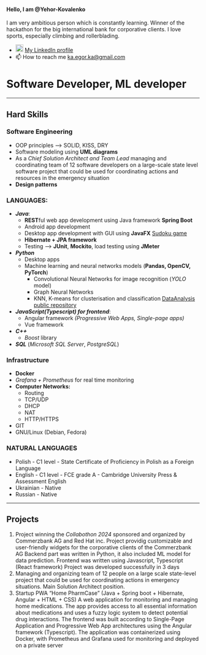 #### Hello, I am @Yehor-Kovalenko
I am very ambitious person which is constantly learning. 
Winner of the hackathon for the big international bank for corporative clients.
I love sports, especially climbing and rollerblading.
- [<img src="https://upload.wikimedia.org/wikipedia/commons/c/ca/LinkedIn_logo_initials.png" alt="LinkedIn" width="20"/>]([https://www.linkedin.com/in/yourprofile](https://www.linkedin.com/in/yehor-kovalenko-3b02372b7/)) [My LinkedIn profile](https://www.linkedin.com/in/yehor-kovalenko-3b02372b7/)
- 📫 How to reach me ka.egor.ka@gmail.com
# Software Developer, ML developer
---
## Hard Skills
### Software Engineering
  - OOP principles --> SOLID, KISS, DRY
  - Software modeling using **UML diagrams**
  - As a *Chief Solution Architect and Team Lead* managing and coordinating team of 12 software developers on a large-scale state level software project that could be used for coordinating actions and resources in the emergency situation
  - **Design patterns** 
### LANGUAGES:
- _**Java**_:
  - **REST**ful web app development using Java framework **Spring Boot**
  - Android app development
  - Desktop app development with GUI using **JavaFX** [Sudoku game](https://github.com/Yehor-Kovalenko/Sudoku)
  - **Hibernate + JPA framework**
  - Testing --> **JUnit**, **Mockito**, load testing using **JMeter**
- **_Python_**
    - Desktop apps
    - Machine learning and neural networks models (**Pandas, OpenCV, PyTorch**)
        - Convolutional Neural Networks for image recognition (_YOLO_ model)
        - Graph Neural Networks
        - KNN, K-means for clusterisation and classification [DataAnalysis public repository](https://github.com/Yehor-Kovalenko/DataAnalysis)
- **_JavaScript(Typescript) for frontend_**:
    - Angular framework _(Progressive Web Apps, Single-page apps)_
    - Vue framework
- **_C++_**
    - _Boost_ library
- **_SQL_** (_Microsoft SQL Server_, _PostgreSQL_)

### Infrastructure
- **Docker**
- *Grafana + Prometheus* for real time monitoring
- **Computer Networks:** 
	- Routing
	- TCP/UDP
	- DHCP
	- NAT
	- HTTP/HTTPS
- GIT
- GNU/Linux (Debian, Fedora)
### NATURAL LANGUAGES

- Polish - C1 level - State Certificate of Proficiency in Polish as a Foreign Language
- English - C1 level - FCE grade A - Cambridge University Press & Assessment English
- Ukrainian - Native
- Russian - Native
---
## Projects
1. Project winning the _Collabothon 2024_ sponsored and organized by Commerzbank AG and Red Hat inc.
	Project providig customizable and user-friendly widgets for the corporative clients of the Commerzbank AG
 	Backend part was written in Python, it also included ML model for data prediction. Frontend was written using Javascript, Typescript (React framework)
  	Project was developed successfully in 3 days
2. Managing and organizing team of 12 people on a large scale state-level project that could be used for coordinating actions in emergency situations. Main Solution Architect position. 
3. Startup PWA “Home PharmCase” (Java + Spring boot + Hibernate, Angular + HTML + CSS)
	A web application for monitoring and managing home medications. 
	The app provides access to all essential information about medications and uses a fuzzy logic system to detect potential drug interactions. The frontend was built 	according to Single-Page Application and Progressive Web App architectures using the Angular framework (Typescript).
	The application was containerized using Docker, with Prometheus and Grafana used for monitoring and deployed on a private server
